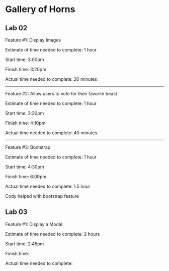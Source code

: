 # Gallery of Horns

## Lab 02

Feature #1: Display Images

Estimate of time needed to complete: 1 hour

Start time: 3:00pm

Finish time: 3:20pm

Actual time needed to complete: 20 minutes

_________________________________________________

Feature #2: Allow users to vote for their favorite beast

Estimate of time needed to complete: 1 hour

Start time: 3:30pm

Finish time: 4:10pm

Actual time needed to complete: 40 minutes

_________________________________________________

Feature #3: Bootstrap

Estimate of time needed to complete: 1 hour

Start time: 4:30pm

Finish time: 6:00pm

Actual time needed to complete: 1.5 hour

Cody helped with bootstrap feature

## Lab 03

Feature #1: Display a Modal

Estimate of time needed to complete: 2 hours

Start time: 2:45pm

Finish time: 

Actual time needed to complete: 